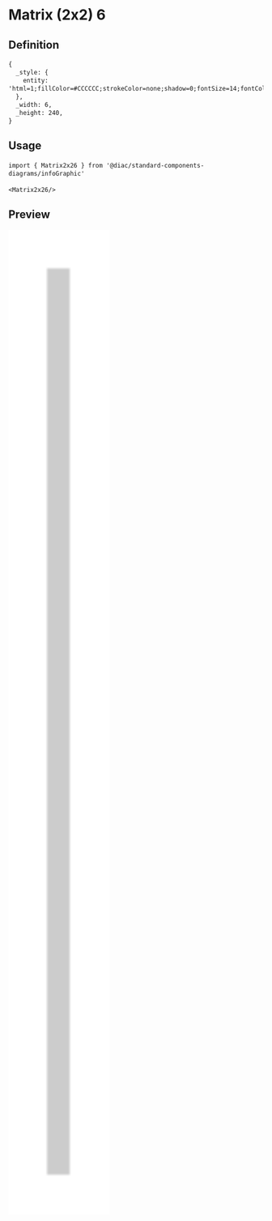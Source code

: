 # Matrix (2x2) 6

## Definition

```
{
  _style: { 
    entity: 'html=1;fillColor=#CCCCCC;strokeColor=none;shadow=0;fontSize=14;fontColor=#FFFFFF;align=center;fontStyle=1;whiteSpace=wrap;rounded=0;',
  },
  _width: 6,
  _height: 240,
}
```

## Usage

```
import { Matrix2x26 } from '@diac/standard-components-diagrams/infoGraphic'

<Matrix2x26/>
```

## Preview

<img src="./matrix-2x2-6.png" width="200"/>
